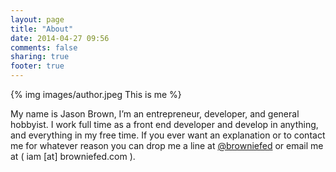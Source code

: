 ```yaml
---
layout: page
title: "About"
date: 2014-04-27 09:56
comments: false
sharing: true
footer: true
---
```


{% img images/author.jpeg This is me %} 

<p>
My name is Jason Brown, I’m an entrepreneur, developer, and general hobbyist. I work full time as a front end developer and develop in anything, and everything in my free time. If you ever want an explanation or to contact me for whatever reason you can drop me a line at <a href="http://twitter.com/browniefed">@browniefed</a> or email me at ( iam [at] browniefed.com ). 
</p>